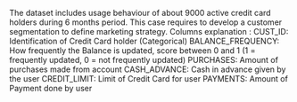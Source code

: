 The dataset includes usage behaviour of about 9000 active credit card holders during 6 months period. 
This case requires to develop a customer segmentation to define marketing strategy.
Columns explanation : 
CUST_ID: Identification of Credit Card holder (Categorical)
BALANCE_FREQUENCY: How frequently the Balance is updated, score between 0 and 1 (1 = frequently updated, 0 = not frequently updated)
PURCHASES: Amount of purchases made from account 
CASH_ADVANCE: Cash in advance given by the user
CREDIT_LIMIT: Limit of Credit Card for user 
PAYMENTS: Amount of Payment done by user 
